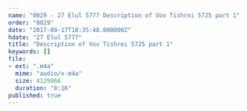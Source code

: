 ```yaml
---
name: "0029 - 27 Elul 5777 Description of Vov Tishrei 5725 part 1"
order: "0029"
date: "2017-09-17T18:35:48.000000Z"
hdate: "27 Elul 5777"
title: "Description of Vov Tishrei 5725 part 1"
keywords: []
file:
- ext: ".m4a"
  mime: "audio/x-m4a"
  size: 4129066
  duration: "8:16"
published: true
---
```


